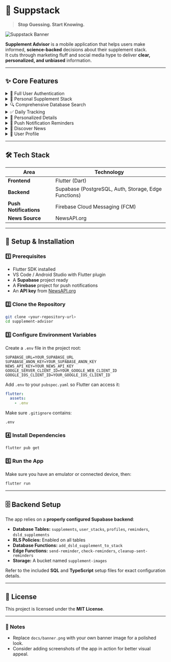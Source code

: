 # 📱 Suppstack
> **Stop Guessing. Start Knowing.**  

![Suppstack Banner](docs/banner.png)

**Supplement Advisor** is a mobile application that helps users make informed, **science-backed** decisions about their supplement stack.  
It cuts through marketing fluff and social media hype to deliver **clear, personalized, and unbiased** information.

---

## ✨ Core Features

<details>
<summary>🔐 Full User Authentication</summary>

- Secure sign-up, sign-in, and password reset functionality powered by **Supabase Auth**.
- Includes **Google OAuth** login support.

</details>

<details>
<summary>💊 Personal Supplement Stack</summary>

- Build and manage your personalized list of supplements.

</details>

<details>
<summary>🔍 Comprehensive Database Search</summary>

- Search a massive, real-world database of supplements powered by the **NIH DSLD**.
- Easily add new products to your stack.

</details>

<details>
<summary>✅ Daily Tracking</summary>

- A “to-do list” style home page to check off supplements taken each day.

</details>

<details>
<summary>📄 Personalized Details</summary>

For each supplement, users can:
- Upload a **custom photo** of their supplement bottle.
- Set and update **personal dosage**.
- Remove supplements and their reminders.

</details>

<details>
<summary>🔔 Push Notification Reminders</summary>

- Server-side push notifications using **Supabase Edge Functions** and **Firebase Cloud Messaging**.
- Works even when the app is closed.

</details>

<details>
<summary>📰 Discover News</summary>

- Dedicated news feed pulling the latest health & pharmacology headlines from **NewsAPI.org**.

</details>

<details>
<summary>👤 User Profile</summary>

- Manage notification settings and sign out from a central profile page.

</details>

---

## 🛠 Tech Stack

| Area              | Technology |
|-------------------|------------|
| **Frontend**      | Flutter (Dart) |
| **Backend**       | Supabase (PostgreSQL, Auth, Storage, Edge Functions) |
| **Push Notifications** | Firebase Cloud Messaging (FCM) |
| **News Source**   | NewsAPI.org |

---

## 🚀 Setup & Installation

### 1️⃣ Prerequisites
- Flutter SDK installed  
- VS Code / Android Studio with Flutter plugin  
- A **Supabase** project ready  
- A **Firebase** project for push notifications  
- An **API key** from [NewsAPI.org](https://newsapi.org/)  

### 2️⃣ Clone the Repository
```bash
git clone <your-repository-url>
cd supplement-advisor
```

### 3️⃣ Configure Environment Variables
Create a `.env` file in the project root:
```env
SUPABASE_URL=YOUR_SUPABASE_URL
SUPABASE_ANON_KEY=YOUR_SUPABASE_ANON_KEY
NEWS_API_KEY=YOUR_NEWS_API_KEY
GOOGLE_SERVER_CLIENT_ID=YOUR_GOOGLE_WEB_CLIENT_ID
GOOGLE_IOS_CLIENT_ID=YOUR_GOOGLE_IOS_CLIENT_ID
```

Add `.env` to your `pubspec.yaml` so Flutter can access it:
```yaml
flutter:
  assets:
    - .env
```

Make sure `.gitignore` contains:
```
.env
```

### 4️⃣ Install Dependencies
```bash
flutter pub get
```

### 5️⃣ Run the App
Make sure you have an emulator or connected device, then:
```bash
flutter run
```

---

## 🗄 Backend Setup

The app relies on a **properly configured Supabase backend**:
- **Database Tables:** `supplements`, `user_stacks`, `profiles`, `reminders`, `dsld_supplements`
- **RLS Policies:** Enabled on all tables
- **Database Functions:** `add_dsld_supplement_to_stack`
- **Edge Functions:** `send-reminder`, `check-reminders`, `cleanup-sent-reminders`
- **Storage:** A bucket named `supplement-images`

Refer to the included **SQL** and **TypeScript** setup files for exact configuration details.

---

## 📜 License
This project is licensed under the **MIT License**.

---

### 📌 Notes
- Replace `docs/banner.png` with your own banner image for a polished look.
- Consider adding screenshots of the app in action for better visual appeal.
